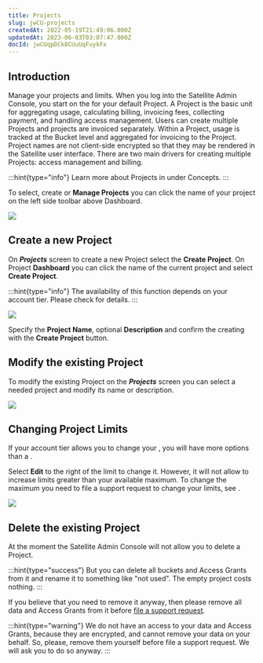 ```yaml
---
title: Projects
slug: jwCU-projects
createdAt: 2022-05-19T21:49:06.000Z
updatedAt: 2023-06-03T03:07:47.000Z
docId: jwCUqpDCk8CUuUqFuykFx
---
```


## Introduction

Manage your projects and limits. When you log into the Satellite Admin Console, you start on the [](docId\:k6QwBZM3hnzxkCuQxLOal) for your default Project. A Project is the basic unit for aggregating usage, calculating billing, invoicing fees,  collecting payment, and handling access management. Users can create multiple Projects and projects are invoiced separately. Within a Project, usage is tracked at the Bucket level and aggregated for invoicing to the Project. Project names are not client-side encrypted so that they may be rendered in the Satellite user interface. There are two main drivers for creating multiple Projects: access management and billing.

:::hint{type="info"}
Learn more about Projects in [](docId\:M-5oxBinC6J1D-qSNjKYS) under Concepts.
:::

To select, create or **Manage Projects** you can click the name of your project on the left side toolbar above Dashboard.

![](https://archbee-image-uploads.s3.amazonaws.com/kv3plx2xmXcUGcVl4Lttj/5jcrdDKiEwLzjuqCYqOPB_projects1.png)

## Create a new Project

On ***Projects*** screen to create a new Project select the **Create Project**. On Project **Dashboard** you can click the name of the current project and select **Create Project**.

:::hint{type="info"}
The availability of this function depends on your account tier. Please check [](docId\:Zrbz4XYhIOm99hhRShWHg) for details.
:::

![](https://archbee-image-uploads.s3.amazonaws.com/kv3plx2xmXcUGcVl4Lttj/_75DWodmOKqwaDRytJXvN_projects2.png)

Specify the **Project Name**, optional **Description** and confirm the creating with the **Create Project** button.

## Modify the existing Project

To modify the existing Project on the ***Projects*** screen you can select a needed project and modify its name or description.

![](https://archbee-image-uploads.s3.amazonaws.com/kv3plx2xmXcUGcVl4Lttj/5GPeq8Gd2lQ6eE28f3f8X_projects3.png)

## Changing Project Limits

If your account tier allows you to change your [](docId\:Zrbz4XYhIOm99hhRShWHg), you will have more options than a [](docId:3QsPeVcuS4Buq5WWgFnRu).

Select **Edit** to the right of the limit to change it. However, it will not allow to increase limits greater than your available maximum. To change the maximum you need to file a support request to change your limits, see [](docId\:A4kUGYhfgGbVhlQ2ZHXVS).

![](https://archbee-image-uploads.s3.amazonaws.com/kv3plx2xmXcUGcVl4Lttj/Uw86kTuJHbXNQCOZ1lGba_projects5.png)

## Delete the existing Project

At the moment the Satellite Admin Console will not allow you to delete a Project.&#x20;

:::hint{type="success"}
But you can delete all buckets and Access Grants from it and rename it to something like "not used". The empty project costs nothing.
:::

If you believe that you need to remove it anyway, then please remove all data and Access Grants from it before [file a support request](https://supportdcs.storj.io/hc/en-us).

:::hint{type="warning"}
We do not have an access to your data and Access Grants, because they are encrypted, and cannot remove your data on your behalf. So, please, remove them yourself before file a support request. We will ask you to do so anyway.
:::

